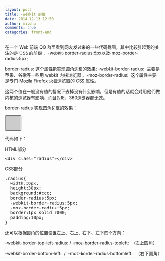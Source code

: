 ```yaml
---
layout: post
title: -webkit 前缀
date: 2014-12-13 12:50
author: misshu
comments: true
categories: front-end
---
```

在一个 Web 前端 QQ 群里看到网友发过来的一些代码截图，其中比较引起我的关注的是 CSS 的前缀：
-webkit-border-radius:5px以及-moz-border-radius:5px;  

border-radius: 这个属性能实现圆角边框的效果;
-webkit-border-radius:  主要是苹果、谷歌等一些用 webkit 内核浏览器；
-moz-border-radius:  这个属性主要是专门 Mozila Firefox 火狐浏览器的 CSS 属性。

这两个值在一般没有值的情况下去掉没有什么影响，但是有值的话就会对用他们做内核的浏览器有影响，而且对IE、360浏览器都无效。

border-radius 实现圆角边框的效果：
<div class="radius"></div>
<style>
  .radius{
    width:30px;
    height:30px;
    background:#ccc;
    border-radius:5px;
    -webkit-border-radius:5px;
    -moz-border-radius:5px;
    border:1px solid #000;
    padding:10px;
  }
</style>

代码如下：

HTML部分
<pre class="lang:default decode:true " >
&lt;div class="radius"&gt;&lt;/div&gt;
</pre>  

CSS部分
<pre class="lang:css decode:true " >
.radius{
  width:30px;
  height:30px;
  background:#ccc;
  border-radius:5px;
  -webkit-border-radius:5px;
  -moz-border-radius:5px;
  border:1px solid #000;
  padding:10px;
}</pre> 


还可以根据圆角的位置设置左上、右上、右下、左下四个方向：

-webkit-border-top-left-radius: / -moz-border-radius-topleft:  （左上圆角）

-webkit-border-bottom-left:  /  -moz-border-radius-bottomleft:   （右下圆角）

